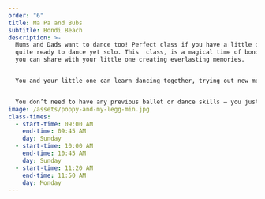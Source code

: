 ```yaml
---
order: "6"
title: Ma Pa and Bubs
subtitle: Bondi Beach
description: >-
  Mums and Dads want to dance too! Perfect class if you have a little one not
  quite ready to dance yet solo. This  class, is a magical time of bonding that
  you can share with your little one creating everlasting memories.


  You and your little one can learn dancing together, trying out new moves and testing your performance skills. Listen to the music and let little one express what they feel.


  You don’t need to have any previous ballet or dance skills – you just need to be ready to have a fabulous time with your dancer. Be ready to dance, move, sing, play and have plenty of fun – just like your little person!
image: /assets/poppy-and-my-legg-min.jpg
class-times:
  - start-time: 09:00 AM
    end-time: 09:45 AM
    day: Sunday
  - start-time: 10:00 AM
    end-time: 10:45 AM
    day: Sunday
  - start-time: 11:20 AM
    end-time: 11:50 AM
    day: Monday
---
```

